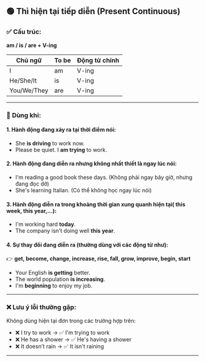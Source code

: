 

## 🟢 **Thì hiện tại tiếp diễn (Present Continuous)**

### ✅ **Cấu trúc:**

**am / is / are + V-ing**

| Chủ ngữ     | To be | Động từ chính |
| ----------- | ----- | ------------- |
| I           | am    | V-ing         |
| He/She/It   | is    | V-ing         |
| You/We/They | are   | V-ing         |

---

### 📌 **Dùng khi:**

#### 1. **Hành động đang xảy ra tại thời điểm nói:**

* She **is driving** to work now.
* Please be quiet. I **am trying** to work.

#### 2. **Hành động đang diễn ra nhưng không nhất thiết là ngay lúc nói:**

* I'm reading a good book these days. (Không phải ngay bây giờ, nhưng đang đọc dở)
* She's learning Italian. (Có thể không học ngay lúc nói)

#### 3. **Hành động diễn ra trong khoảng thời gian xung quanh hiện tại( this week, this year,...):**

* I'm working hard **today**.
* The company isn't doing well **this year**.

#### 4. **Sự thay đổi đang diễn ra (thường dùng với các động từ như):**

👉 **get, become, change, increase, rise, fall, grow, improve, begin, start**

* Your English **is getting** better.
* The world population **is increasing**.
* I'm **beginning** to enjoy my job.

---

### ❌ **Lưu ý lỗi thường gặp:**

Không dùng hiện tại đơn trong các trường hợp trên:

* ❌ I try to work → ✅ I'm trying to work
* ❌ He has a shower → ✅ He's having a shower
* ❌ It doesn't rain → ✅ It isn't raining

---
